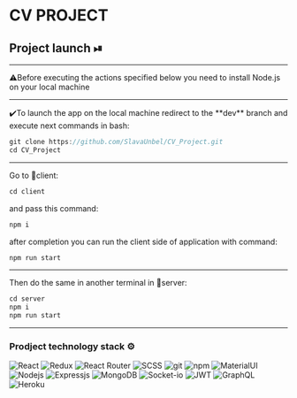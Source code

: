 # CV PROJECT

## Project launch ⏯

<hr />
⚠️Before executing the actions specified below you need to install Node.js on your local machine

<hr />
✔️To launch the app on the local machine redirect to the **dev** branch and execute next commands in bash:

```javascript
git clone https://github.com/SlavaUnbel/CV_Project.git
cd CV_Project
```

<hr/>
Go to 📂client:

```javascript
cd client
```

and pass this command:

```javascript
npm i
```

after completion you can run the client side of application with command: 

```javascript
npm run start
```
<hr/>

Then do the same in another terminal in 📂server: 

```javascript
cd server
npm i
npm run start
```
<hr/>

<h3>Prodject technology stack ⚙️</h3>
<p>
  <img alt="React" src="https://img.shields.io/badge/react-%2320232a.svg?style=for-the-badge&logo=react&logoColor=%2361DAFB" />
  <img alt="Redux" src="https://img.shields.io/badge/redux-%23593d88.svg?style=for-the-badge&logo=redux&logoColor=white" />
  <img alt="React Router" src="https://img.shields.io/badge/React_Router-CA4245?style=for-the-badge&logo=react-router&logoColor=white" />
  <img alt="SCSS" src="https://img.shields.io/badge/SASS-hotpink.svg?style=for-the-badge&logo=SASS&logoColor=white" />
  <img alt="git" src="https://img.shields.io/badge/git-%23F05033.svg?style=for-the-badge&logo=git&logoColor=white" />
  <img alt="npm" src="https://img.shields.io/badge/NPM-%23000000.svg?style=for-the-badge&logo=npm&logoColor=white" />
  <img alt="MaterialUI" src="https://img.shields.io/badge/MUI-%230081CB.svg?style=for-the-badge&logo=material-ui&logoColor=white" />
  <img alt="Nodejs" src="https://img.shields.io/badge/node.js-6DA55F?style=for-the-badge&logo=node.js&logoColor=white" />
  <img alt="Expressjs" src="https://img.shields.io/badge/express.js-%23404d59.svg?style=for-the-badge&logo=express&logoColor=%2361DAFB" />
  <img alt="MongoDB" src="https://img.shields.io/badge/MongoDB-%234ea94b.svg?style=for-the-badge&logo=mongodb&logoColor=white" />
  <img alt="Socket-io" src="https://img.shields.io/badge/Socket.io-black?style=for-the-badge&logo=socket.io&badgeColor=010101" />
  <img alt="JWT" src="https://img.shields.io/badge/JWT-black?style=for-the-badge&logo=JSON%20web%20tokens" />
  <img alt="GraphQL" src="https://img.shields.io/badge/-GraphQL-E10098?style=for-the-badge&logo=graphql&logoColor=white" />
  <img alt="Heroku" src="https://img.shields.io/badge/heroku-%23430098.svg?style=for-the-badge&logo=heroku&logoColor=white" />
</p>

